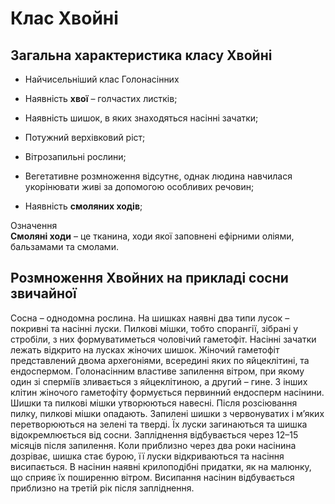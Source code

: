 # Клас Хвойні

## Загальна характеристика класу Хвойні


-   Найчисельніший клас Голонасінних

-   Наявність **хвої** – голчастих листків;

-   Наявність шишок, в яких знаходяться насінні зачатки;

-   Потужний верхівковий ріст;

-   Вітрозапильні рослини;

-   Вегетативне розмноження відсутнє, однак людина навчилася укорінювати живі за допомогою особливих речовин;

-   Наявність **смоляних ходів**;

<div class="eoz-wrap">
<span class="eoz">Означення</span>
<div class="eoz-text">
<b>Смолянi ходи</b> – це тканина, ходи якої заповненi ефiрними олiями, бальзамами та смолами.
</div>
</div>

## Розмноження Хвойних на прикладі сосни звичайної 

Сосна – однодомна рослина. На шишках наявні два типи лусок – покривні та насінні луски. Пилкові мішки, тобто спорангії, зібрані у стробіли, з них формуватиметься чоловічий гаметофіт. Насінні зачатки лежать відкрито на лусках жіночих шишок. Жіночий гаметофіт представлений двома архегоніями,
всередині яких по яйцеклітині, та ендоспермом. Голонасінним властиве запилення вітром, при якому один зі сперміїв зливається з яйцеклітиною, а другий – гине. З інших клітин жіночого гаметофіту формується первинний ендосперм насінини. Шишки та пилкові мішки утворюються навесні. Після
розсіювання пилку, пилкові мішки опадають. Запилені шишки з червонуватих і м’яких перетворюються на зелені та тверді. Їх луски загинаються та шишка відокремлюється від сосни. Запліднення відбувається через 12–15 місяців після запилення. Коли приблизно через два роки насінина дозріває, шишка стає бурою, її луски відкриваються та насіння висипається. В насінин наявні крилоподібні придатки, як на малюнку, що
сприяє їх поширенню вітром. Висипання насінин відбувається приблизно на третій рік після запліднення.

